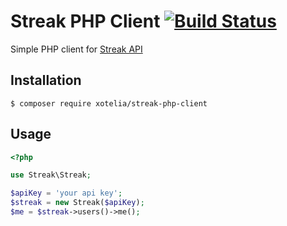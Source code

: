 # Streak PHP Client [![Build Status](https://travis-ci.org/Xotelia/streak-php-client.svg)](https://travis-ci.org/Xotelia/streak-php-client)

Simple PHP client for [Streak API](https://www.streak.com/api/)

## Installation

```
$ composer require xotelia/streak-php-client
```

## Usage

```php
<?php

use Streak\Streak;

$apiKey = 'your api key';
$streak = new Streak($apiKey);
$me = $streak->users()->me();
```
